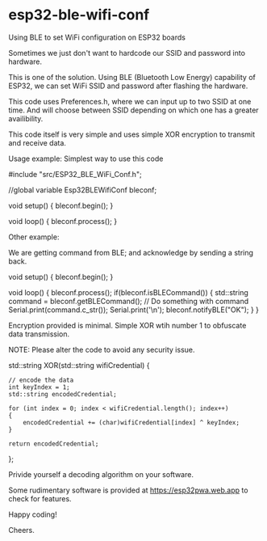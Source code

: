 # esp32-ble-wifi-conf
Using BLE to set WiFi configuration on ESP32 boards

Sometimes we just don't want to hardcode our SSID and password into hardware.

This is one of the solution.
Using BLE (Bluetooth Low Energy) capability of ESP32, we can set WiFi SSID and password after flashing the hardware.

This code uses Preferences.h, where we can input up to two SSID at one time.
And will choose between SSID depending on which one has a greater availibility.

This code itself is very simple and uses simple XOR encryption to transmit and receive data.


Usage example:
Simplest way to use this code

#include "src/ESP32_BLE_WiFi_Conf.h";

//global variable
Esp32BLEWifiConf bleconf;

void setup()
{
  bleconf.begin();
}

void loop() {
  bleconf.process();
}


Other example:

We are getting command from BLE;
and acknowledge by sending a string back.

void setup()
{
  bleconf.begin();
}

void loop() {
  bleconf.process();
  if(bleconf.isBLECommand()) {
     std::string command = bleconf.getBLECommand();
     // Do something with command
     Serial.print(command.c_str());
     Serial.print('\n');
     bleconf.notifyBLE("OK");
  }
}

Encryption provided is minimal. 
Simple XOR wtih number 1 to obfuscate data transmission.

NOTE: Please alter the code to avoid any security issue.

std::string XOR(std::string wifiCredential)
{
   
    // encode the data
    int keyIndex = 1;
    std::string encodedCredential;

    for (int index = 0; index < wifiCredential.length(); index++)
    {
        encodedCredential += (char)wifiCredential[index] ^ keyIndex;
    }

    return encodedCredential;
};

Privide yourself a decoding algorithm on your software.

Some rudimentary software is provided at https://esp32pwa.web.app to check for features.

Happy coding!

Cheers.